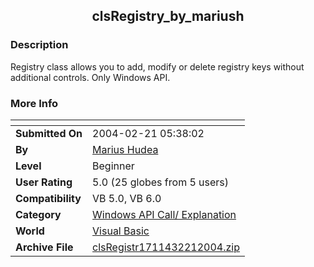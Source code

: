 ﻿<div align="center">

## clsRegistry\_by\_mariush


</div>

### Description

Registry class allows you to add, modify or delete registry keys without additional controls. Only Windows API.
 
### More Info
 


<span>             |<span>
---                |---
**Submitted On**   |2004-02-21 05:38:02
**By**             |[ Marius Hudea](https://github.com/Planet-Source-Code/PSCIndex/blob/master/ByAuthor/marius-hudea.md)
**Level**          |Beginner
**User Rating**    |5.0 (25 globes from 5 users)
**Compatibility**  |VB 5\.0, VB 6\.0
**Category**       |[Windows API Call/ Explanation](https://github.com/Planet-Source-Code/PSCIndex/blob/master/ByCategory/windows-api-call-explanation__1-39.md)
**World**          |[Visual Basic](https://github.com/Planet-Source-Code/PSCIndex/blob/master/ByWorld/visual-basic.md)
**Archive File**   |[clsRegistr1711432212004\.zip](https://github.com/Planet-Source-Code/marius-hudea-clsregistry-by-mariush__1-51910/archive/master.zip)








